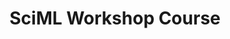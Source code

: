 ---
layout: page
title: SciML Workshop Course
description: "I was a contributor to and teacher of the SciML workshop course. A introduction machine learning course for scientific facilities at STFC."
redirect: https://github.com/stfc-sciml/sciml-workshop
importance: 4
category: work
---